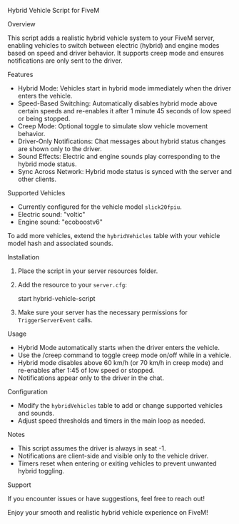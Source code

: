 Hybrid Vehicle Script for FiveM

Overview

This script adds a realistic hybrid vehicle system to your FiveM server, enabling vehicles to switch between electric (hybrid) and engine modes based on speed and driver behavior. It supports creep mode and ensures notifications are only sent to the driver.

Features

- Hybrid Mode: Vehicles start in hybrid mode immediately when the driver enters the vehicle.
- Speed-Based Switching: Automatically disables hybrid mode above certain speeds and re-enables it after 1 minute 45 seconds of low speed or being stopped.
- Creep Mode: Optional toggle to simulate slow vehicle movement behavior.
- Driver-Only Notifications: Chat messages about hybrid status changes are shown only to the driver.
- Sound Effects: Electric and engine sounds play corresponding to the hybrid mode status.
- Sync Across Network: Hybrid mode status is synced with the server and other clients.

Supported Vehicles

- Currently configured for the vehicle model `slick20fpiu`.
- Electric sound: "voltic"
- Engine sound: "ecoboostv6"

To add more vehicles, extend the `hybridVehicles` table with your vehicle model hash and associated sounds.

Installation

1. Place the script in your server resources folder.
2. Add the resource to your `server.cfg`:

   start hybrid-vehicle-script

3. Make sure your server has the necessary permissions for `TriggerServerEvent` calls.

Usage

- Hybrid Mode automatically starts when the driver enters the vehicle.
- Use the /creep command to toggle creep mode on/off while in a vehicle.
- Hybrid mode disables above 60 km/h (or 70 km/h in creep mode) and re-enables after 1:45 of low speed or stopped.
- Notifications appear only to the driver in the chat.

Configuration

- Modify the `hybridVehicles` table to add or change supported vehicles and sounds.
- Adjust speed thresholds and timers in the main loop as needed.

Notes

- This script assumes the driver is always in seat -1.
- Notifications are client-side and visible only to the vehicle driver.
- Timers reset when entering or exiting vehicles to prevent unwanted hybrid toggling.

Support

If you encounter issues or have suggestions, feel free to reach out!

Enjoy your smooth and realistic hybrid vehicle experience on FiveM!





